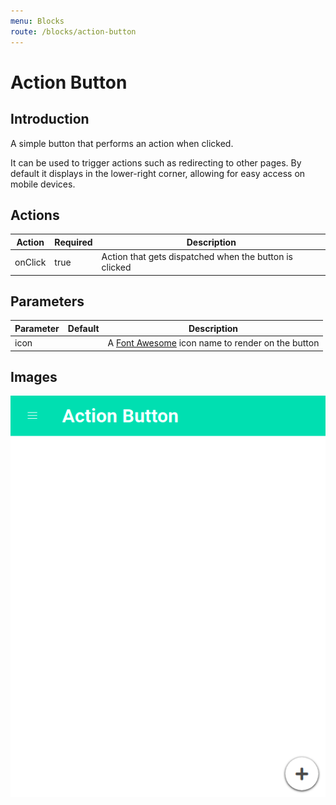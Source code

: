 ```yaml
---
menu: Blocks
route: /blocks/action-button
---
```


# Action Button

## Introduction

A simple button that performs an action when clicked.

It can be used to trigger actions such as redirecting to other pages. By default it displays in the
lower-right corner, allowing for easy access on mobile devices.

## Actions

| Action  | Required | Description                                            |
| ------- | -------- | ------------------------------------------------------ |
| onClick | true     | Action that gets dispatched when the button is clicked |

## Parameters

| Parameter | Default | Description                                                                       |
| --------- | ------- | --------------------------------------------------------------------------------- |
| icon      |         | A [Font Awesome](https://fontawesome.com/icons) icon name to render on the button |

## Images

<span class="screenshot"></span>

![Action button screenshot](../images/action-button.png)
